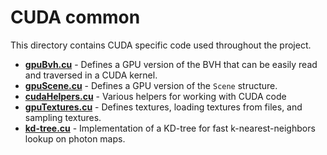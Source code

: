 # CUDA common

This directory contains CUDA specific code used throughout the project.

* **[gpuBvh.cu](./gpuBvh.cu)** - Defines a GPU version of the BVH that can be easily read and traversed in a CUDA kernel.
* **[gpuScene.cu](./gpuScene.cu)** - Defines a GPU version of the `Scene` structure.
* **[cudaHelpers.cu](./cudaHelpers.cu)** - Various helpers for working with CUDA code
* **[gpuTextures.cu](./gpuTextures.cu)** - Defines textures, loading textures from files, and sampling textures.
* **[kd-tree.cu](./kd-tree.cu)** - Implementation of a KD-tree for fast k-nearest-neighbors lookup on photon maps.
